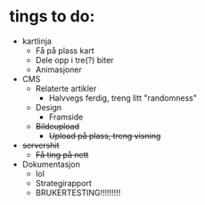 # tings to do:
  * kartlinja
    * Få på plass kart
    * Dele opp i tre(?) biter
    * Animasjoner
  * CMS
    * Relaterte artikler
      * Halvvegs ferdig, treng litt "randomness"
    * Design
      * Framside
    * ~~Bildeupload~~
      * ~~Upload på plass, treng visning~~
  * ~~servershit~~
    * ~~Få ting på nett~~
  * Dokumentasjon
    * lol
	* Strategirapport
	* BRUKERTESTING!!!!!!!!!
